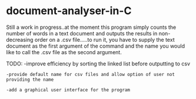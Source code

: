 document-analyser-in-C
======================

Still a work in progress..at the moment this program simply counts the number of words in a text document and outputs the results in non-decreasing order on a .csv file.....to run it, you have to supply the text document as the first argument of the command and the name you would like to call the .csv file as the second argument.

TODO:
	-improve efficiency by sorting the linked list before outputting to csv
	
	-provide default name for csv files and allow option of user not providing the name
	
	-add a graphical user interface for the program 
